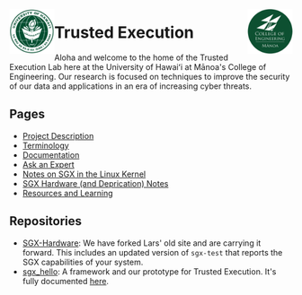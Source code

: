 <img src="https://github.com/Trusted-Execution/.github/blob/main/profile/UHMLogo.png"
     alt="CoE Logo" align="left" height="80" />
<img src="https://github.com/Trusted-Execution/.github/blob/main/profile/CollegeOfEngineering.png"
     alt="CoE Logo" align="right" width="80" />
# Trusted Execution 

Aloha and welcome to the home of the Trusted Execution Lab here at the University of Hawaiʻi at Mānoa's College of Engineering.
Our research is focused on techniques to improve the security of our data and applications in an era of increasing cyber threats.

## Pages

- [Project Description](https://github.com/Trusted-Execution/.github/blob/main/profile/Description.md)
- [Terminology](https://github.com/Trusted-Execution/.github/blob/main/profile/Terminology.md)
- [Documentation](https://github.com/Trusted-Execution/.github/blob/main/profile/Documentation.md)
- [Ask an Expert](https://github.com/Trusted-Execution/.github/blob/main/profile/ask_an_expert.md)
- [Notes on SGX in the Linux Kernel](https://github.com/Trusted-Execution/.github/blob/main/profile/notes_on_SGX_in_the_Linux_kernel.md)
- [SGX Hardware (and Deprication) Notes](https://github.com/Trusted-Execution/.github/blob/main/profile/hardware_notes.md)
- [Resources and Learning](https://github.com/Trusted-Execution/.github/blob/main/profile/Resources.md)

## Repositories

- [SGX-Hardware](https://github.com/marknelsonengineer/SGX-hardware): We have forked Lars' old site and are carrying it forward. This includes an updated version of `sgx-test` that reports the SGX capabilities of your system.
- [sgx_hello](https://github.com/Trusted-Execution/sgx_hello): A framework and our prototype for Trusted Execution.  It's fully documented [here](https://www2.hawaii.edu/~marknels/tx/index.html).
